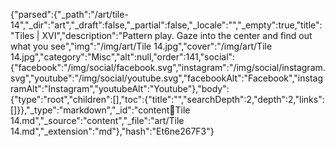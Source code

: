 {"parsed":{"_path":"/art/tile-14","_dir":"art","_draft":false,"_partial":false,"_locale":"","_empty":true,"title":"Tiles | XVI","description":"Pattern play. Gaze into the center and find out what you see","img":"/img/art/Tile 14.jpg","cover":"/img/art/Tile 14.jpg","category":"Misc","alt":null,"order":141,"social":{"facebook":"/img/social/facebook.svg","instagram":"/img/social/instagram.svg","youtube":"/img/social/youtube.svg","facebookAlt":"Facebook","instagramAlt":"Instagram","youtubeAlt":"Youtube"},"body":{"type":"root","children":[],"toc":{"title":"","searchDepth":2,"depth":2,"links":[]}},"_type":"markdown","_id":"content:art:Tile 14.md","_source":"content","_file":"art/Tile 14.md","_extension":"md"},"hash":"Et6ne267F3"}